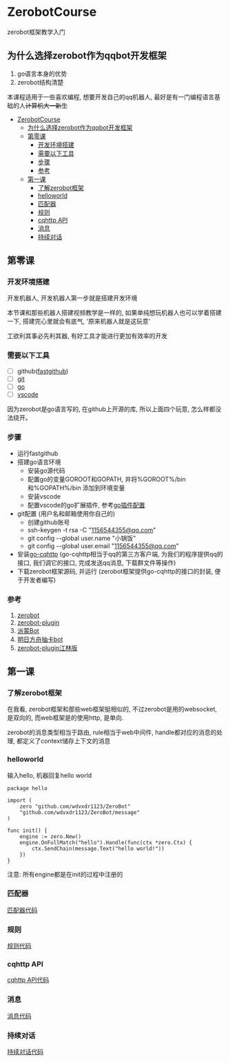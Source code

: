 # ZerobotCourse
zerobot框架教学入门

## 为什么选择zerobot作为qqbot开发框架
1. go语言本身的优势
2. zerobot结构清楚

本课程适用于一些喜欢编程, 想要开发自己的qq机器人, 最好是有一门编程语言基础的人~~计算机大一新生~~

- [ZerobotCourse](#zerobotcourse)
  - [为什么选择zerobot作为qqbot开发框架](#为什么选择zerobot作为qqbot开发框架)
  - [第零课](#第零课)
    - [开发环境搭建](#开发环境搭建)
    - [需要以下工具](#需要以下工具)
    - [步骤](#步骤)
    - [参考](#参考)
  - [第一课](#第一课)
    - [了解zerobot框架](#了解zerobot框架)
    - [helloworld](#helloworld)
    - [匹配器](#匹配器)
    - [规则](#规则)
    - [cqhttp API](#cqhttp-api)
    - [消息](#消息)
    - [持续对话](#持续对话)

## 第零课

### 开发环境搭建

开发机器人, 开发机器人第一步就是搭建开发环境

本节课和那些机器人搭建视频教学是一样的, 如果单纯想玩机器人也可以学着搭建一下, 搭建完心里就会有底气, '原来机器人就是这玩意'

工欲利其事必先利其器, 有好工具才能进行更加有效率的开发

### 需要以下工具

- [ ] github([fastgithub](https://github.com/dotnetcore/FastGithub/releases/download/2.1.4/fastgithub_win-x64.zip))
- [ ] [git](https://github.com/git-for-windows/git/releases/download/v2.37.1.windows.1/PortableGit-2.37.1-64-bit.7z.exe)
- [ ] [go](https://golang.google.cn/dl/go1.18.4.windows-amd64.msi)
- [ ] [vscode](https://az764295.vo.msecnd.net/stable/b06ae3b2d2dbfe28bca3134cc6be65935cdfea6a/VSCodeSetup-x64-1.69.1.exe)

因为zerobot是go语言写的, 在github上开源的库, 所以上面四个玩意, 怎么样都没法绕开。

### 步骤

- 运行fastgithub
- 搭建go语言环境
    - 安装go源代码
    - 配置go的变量GOROOT和GOPATH, 并将%GOROOT%/bin和%GOPATH%/bin 添加到环境变量
    - 安装vscode
    - 配置vscode的go扩展插件, 参考[go插件配置](第零课/vscodeSettings.md)
- git配置 (用户名和邮箱使用你自己的)
    - 创建github账号
    - ssh-keygen -t rsa -C "1156544355@qq.com"
    - git config --global user.name "小锅饭"
    - git config --global user.email "1156544355@qq.com"
- 安装[go-cqhttp](https://docs.go-cqhttp.org/) (go-cqhttp相当于qq的第三方客户端, 为我们的程序提供qq的接口, 我们调它的接口, 完成发送qq消息, 下载群文件等操作)
- 下载zerobot框架源码, 并运行 (zerobot框架提供go-cqhttp的接口的封装, 便于开发者编写)

### 参考
1. [zerobot](https://github.com/wdvxdr1123/ZeroBot)
2. [zerobot-plugin](https://github.com/FloatTech/ZeroBot-Plugin)
3. [派蒙Bot](https://github.com/RicheyJang/PaimengBot)
4. [明日方舟抽卡bot](https://github.com/yuanyan3060/SkadiBot)
5. [zerobot-plugin江林版](https://github.com/Jiang-Red/ZeroBot-Plugin)


## 第一课

### 了解zerobot框架
在我看, zerobot框架和那些web框架挺相似的, 不过zerobot是用的websocket, 是双向的, 而web框架是的使用http, 是单向.

zerobot的消息类型相当于路由, rule相当于web中间件, handle都对应的消息的处理, 都定义了context储存上下文的消息

### helloworld
输入hello, 机器回复hello world

```
package hello

import (
	zero "github.com/wdvxdr1123/ZeroBot"
	"github.com/wdvxdr1123/ZeroBot/message"
)

func init() {
	engine := zero.New()
	engine.OnFullMatch("hello").Handle(func(ctx *zero.Ctx) {
		ctx.SendChain(message.Text("hello world!"))
	})
}

```

注意: 所有engine都是在init的过程中注册的

### 匹配器
[匹配器代码](https://github.com/wdvxdr1123/ZeroBot/blob/main/engine.go)

### 规则
[规则代码](https://github.com/wdvxdr1123/ZeroBot/blob/main/rules.go)

### cqhttp API
[cqhttp API代码](https://github.com/wdvxdr1123/ZeroBot/blob/main/api.go)

### 消息
[消息代码](https://github.com/wdvxdr1123/ZeroBot/blob/main/message/message.go)

### 持续对话
[持续对话代码](https://github.com/wdvxdr1123/ZeroBot/blob/main/event_channel.go)